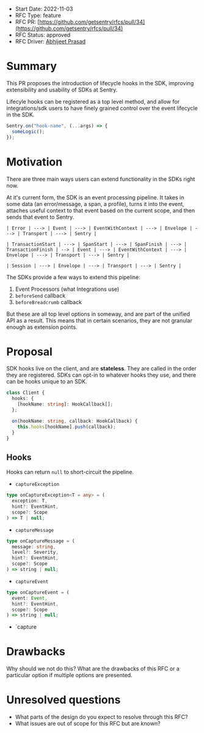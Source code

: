 - Start Date: 2022-11-03
- RFC Type: feature
- RFC PR: [https://github.com/getsentry/rfcs/pull/34](https://github.com/getsentry/rfcs/pull/34)
- RFC Status: approved
- RFC Driver: [Abhijeet Prasad](https://github.com/AbhiPrasad)

# Summary

This PR proposes the introduction of lifecycle hooks in the SDK, improving extensibility and usability of SDKs at Sentry.

Lifecyle hooks can be registered as a top level method, and allow for integrations/sdk users to have finely grained control over the event lifecycle in the SDK.

```ts
Sentry.on("hook-name", (...args) => {
  someLogic();
});
```

# Motivation

There are three main ways users can extend functionality in the SDKs right now.

At it's current form, the SDK is an event processing pipeline. It takes in some data (an error/message, a span, a profile), turns it into the event, attaches useful context to that event based on the current scope, and then sends that event to Sentry.

```
| Error | ---> | Event | ---> | EventWithContext | ---> | Envelope | ---> | Transport | ---> | Sentry |
```

```
| TransactionStart | ---> | SpanStart | ---> | SpanFinish | ---> | TransactionFinish | --> | Event | ---> | EventWithContext | ---> | Envelope | ---> | Transport | ---> | Sentry |
```

```
| Session | ---> | Envelope | ---> | Transport | ---> | Sentry |
```

The SDKs provide a few ways to extend this pipeline:

1. Event Processors (what Integrations use)
2. `beforeSend` callback
3. `beforeBreadcrumb` callback

But these are all top level options in someway, and are part of the unified API as a result. This means that in certain scenarios, they are not granular enough as extension points.

# Proposal

SDK hooks live on the client, and are **stateless**. They are called in the order they are registered. SDKs can opt-in to whatever hooks they use, and there can be hooks unique to an SDK.

```ts
class Client {
  hooks: {
    [hookName: string]: HookCallback[];
  };

  on(hookName: string, callback: HookCallback) {
    this.hooks[hookName].push(callback);
  }
}
```

## Hooks

Hooks can return `null` to short-circuit the pipeline.

- `captureException`

```ts
type onCaptureException<T = any> = (
  exception: T,
  hint?: EventHint,
  scope?: Scope
) => T | null;
```

- `captureMessage`

```ts
type onCaptureMessage = (
  message: string,
  level?: Severity,
  hint?: EventHint,
  scope?: Scope
) => string | null;
```

- `captureEvent`

```ts
type onCaptureEvent = (
  event: Event,
  hint?: EventHint,
  scope?: Scope
) => string | null;
```

- `capture

# Drawbacks

Why should we not do this? What are the drawbacks of this RFC or a particular option if
multiple options are presented.

# Unresolved questions

- What parts of the design do you expect to resolve through this RFC?
- What issues are out of scope for this RFC but are known?

